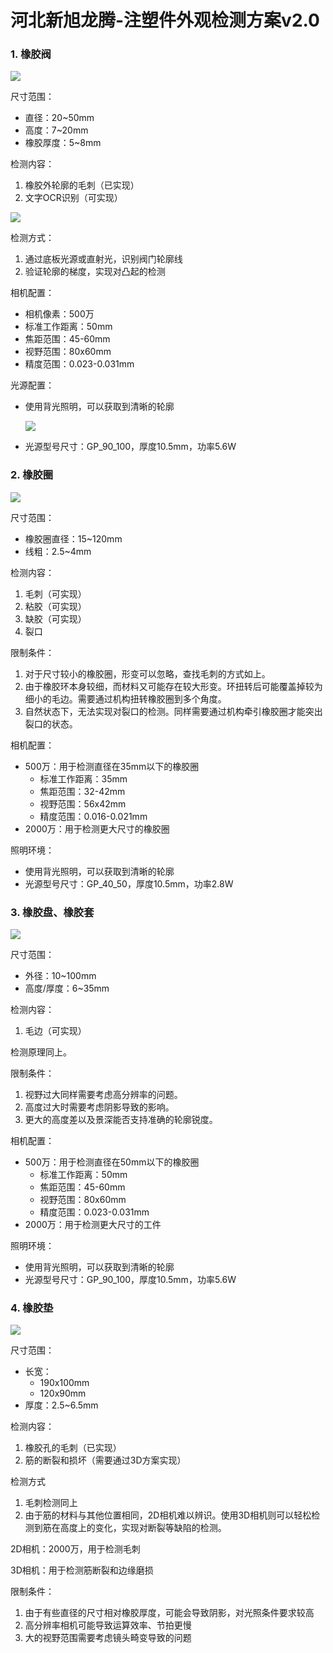 
# 河北新旭龙腾-注塑件外观检测方案v2.0

### 1. 橡胶阀

![](readme/readme-0.jpg)

尺寸范围：

+ 直径：20~50mm
+ 高度：7~20mm
+ 橡胶厚度：5~8mm

检测内容：

1. 橡胶外轮廓的毛刺（已实现）
2. 文字OCR识别（可实现）

![](readme/readme-2.jpg)

检测方式：

1. 通过底板光源或直射光，识别阀门轮廓线
2. 验证轮廓的梯度，实现对凸起的检测

相机配置：

+ 相机像素：500万
+ 标准工作距离：50mm
+ 焦距范围：45-60mm
+ 视野范围：80x60mm
+ 精度范围：0.023-0.031mm

光源配置：

+ 使用背光照明，可以获取到清晰的轮廓

    ![](readme/解决方案-1.jpg)

+ 光源型号尺寸：GP_90_100，厚度10.5mm，功率5.6W

<!--
限制条件：

1. 由于阀门的“翅膀”可能会遮挡另一侧的缺陷，建议使用上下双摄像头方案或翻转机构进行双侧检查。
2. OCR文字识别需要通过彩色镜头和颜色光突出字符（目前不支持中文）。

    ![](readme/readme-3.jpg)

    ![](readme/readme-4.jpg)
 -->

### 2. 橡胶圈

![](readme/readme-6.jpg)

尺寸范围：

+ 橡胶圈直径：15~120mm
+ 线粗：2.5~4mm

检测内容：

1. 毛刺（可实现）
2. 粘胶（可实现）
3. 缺胶（可实现）
4. 裂口

限制条件：

1. 对于尺寸较小的橡胶圈，形变可以忽略，查找毛刺的方式如上。
1. 由于橡胶环本身较细，而材料又可能存在较大形变。环扭转后可能覆盖掉较为细小的毛边。需要通过机构扭转橡胶圈到多个角度。
2. 自然状态下，无法实现对裂口的检测。同样需要通过机构牵引橡胶圈才能突出裂口的状态。

相机配置：

+ 500万：用于检测直径在35mm以下的橡胶圈
    * 标准工作距离：35mm
    * 焦距范围：32-42mm
    * 视野范围：56x42mm
    * 精度范围：0.016-0.021mm
+ 2000万：用于检测更大尺寸的橡胶圈

照明环境：

+ 使用背光照明，可以获取到清晰的轮廓
+ 光源型号尺寸：GP_40_50，厚度10.5mm，功率2.8W

### 3. 橡胶盘、橡胶套

![](readme/readme-7.jpg)

尺寸范围：

+ 外径：10~100mm
+ 高度/厚度：6~35mm

检测内容：

1. 毛边（可实现）

检测原理同上。

限制条件：

1. 视野过大同样需要考虑高分辨率的问题。
2. 高度过大时需要考虑阴影导致的影响。
3. 更大的高度差以及景深能否支持准确的轮廓锐度。

相机配置：

+ 500万：用于检测直径在50mm以下的橡胶圈
    * 标准工作距离：50mm
    * 焦距范围：45-60mm
    * 视野范围：80x60mm
    * 精度范围：0.023-0.031mm
+ 2000万：用于检测更大尺寸的工件

照明环境：

+ 使用背光照明，可以获取到清晰的轮廓
+ 光源型号尺寸：GP_90_100，厚度10.5mm，功率5.6W

### 4. 橡胶垫

![](readme/readme-5.jpg)

尺寸范围：

+ 长宽：
    + 190x100mm
    + 120x90mm
+ 厚度：2.5~6.5mm

检测内容：

1. 橡胶孔的毛刺（已实现）
2. 筋的断裂和损坏（需要通过3D方案实现）

检测方式

1. 毛刺检测同上
2. 由于筋的材料与其他位置相同，2D相机难以辨识。使用3D相机则可以轻松检测到筋在高度上的变化，实现对断裂等缺陷的检测。

2D相机：2000万，用于检测毛刺

3D相机：用于检测筋断裂和边缘磨损

限制条件：

1. 由于有些直径的尺寸相对橡胶厚度，可能会导致阴影，对光照条件要求较高
2. 高分辨率相机可能导致运算效率、节拍更慢
3. 大的视野范围需要考虑镜头畸变导致的问题
